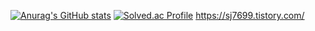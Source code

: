[![Anurag's GitHub stats](https://github-readme-stats.vercel.app/api?username=sj7699)](https://github.com/anuraghazra/github-readme-stats)
[![Solved.ac Profile](http://mazassumnida.wtf/api/v2/generate_badge?boj=tkdwo7699)](https://solved.ac/tkdwo7699/)
https://sj7699.tistory.com/
